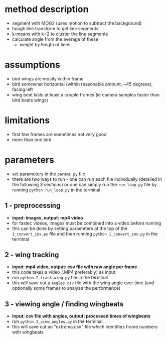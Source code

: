 # method description
- segment with MOG2 (uses motion to subtract the background)
- hough line transform to get line segments
- k-means with k=2 to cluster the line segments
- calculate angle from the average of these
    - weight by length of lines

# assumptions
- bird wings are mostly within frame
- bird somewhat horizontal (within reasonable amount, ~45 degrees), facing left
- wing beat lasts at least a couple frames (ie camera samples faster than bird beats wings)

# limitations
- first few frames are sometimes not very good
- more than one bird

# parameters
- set parameters in the `params.py` file
- there are two ways to run - one can run each file individually (detailed in the following 3 sections) or one can simply run the `run_loop.py` file by running `python run_loop.py` in the terminal

## 1 - preprocessing
- **input: images, output: mp4 video**
- for fastec videos, images must be combined into a video before running
- this can be done by setting parameters at the top of the `1_convert_ims.py` file and then running `python 1_convert_ims.py` in the terminal 

## 2 - wing tracking
- **input: mp4 video, output: csv file with raw angle per frame**
- this code takes a video (.MP4 preferably) as input
- run `python 2_track_wing.py` file in the terminal
- this will save out a `angles.csv` file with the wing angle over time (and optionally some frames to analyze the performance)


## 3 - viewing angle / finding wingbeats
- **input: csv file with angles, output: processed times of wingbeats**
 - run `python 3_view_angles.py` in the terminal
 - this will save out an "extrema.csv" file which identifies frame numbers with wingbeats

 